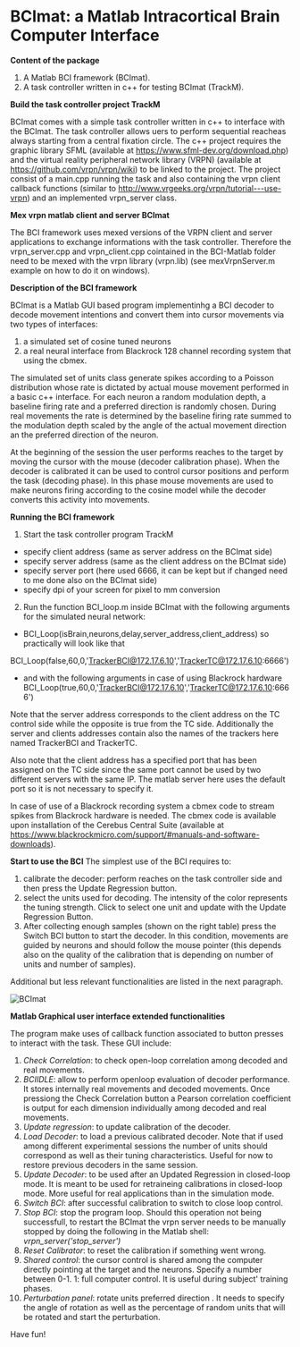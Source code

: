 # BCImat: a Matlab Intracortical Brain Computer Interface

**Content of the package**

1. A Matlab BCI framework (BCImat).
2. A task controller written in c++ for testing BCImat (TrackM).

**Build the task controller project TrackM**

BCImat comes with a simple task controller written in c++ to interface with the BCImat. The task controller allows uers to perform sequential reacheas always starting from a central fixation circle.
The c++ project requires the graphic library SFML (available at https://www.sfml-dev.org/download.php) and the virtual reality peripheral network library (VRPN) (available at https://github.com/vrpn/vrpn/wiki) to be linked to the project. 
The project consist of a main.cpp running the task and also containing the vrpn client callback functions (similar to http://www.vrgeeks.org/vrpn/tutorial---use-vrpn) and an implemented vrpn_server class.


**Mex vrpn matlab client and server BCImat**

The BCI framework uses mexed versions of the VRPN client and server applications to exchange informations with the task controller. Therefore the vrpn_server.cpp and vrpn_client.cpp cointained in the BCI-Matlab folder need to be mexed with the vrpn library (vrpn.lib) (see mexVrpnServer.m example on how to do it on windows). 

**Description of the BCI framework**

BCImat is a Matlab GUI based program implementinhg a BCI decoder to decode movement intentions and convert them into cursor movements via two types of interfaces:
1. a simulated set of cosine tuned neurons
2. a real neural interface from Blackrock 128 channel recording system that using the cbmex.

The simulated set of units class generate spikes according to a Poisson distribution whose rate is dictated by actual mouse movement performed in a basic c++ interface.
For each neuron a random modulation depth, a baseline firing rate and a preferred direction is randomly chosen. During real movements the rate is determined by the baseline firing rate summed to  the modulation depth scaled by the angle of the actual movement direction an the preferred direction of the neuron.

At the beginning of the session the user performs reaches to the target by moving the cursor with the mouse (decoder calibration phase). When the decoder is calibrated it can be used to control cursor positions and perform the task (decoding phase). In this phase mouse movements are used to make neurons firing according to the cosine model while the decoder converts this activity into movements. 


**Running the BCI framework**

1. Start the task controller program TrackM

* specify client address (same as server address on the BCImat side)
* specify server address (same as the client address on the BCImat side)
* specify server port (here used 6666, it can be kept but if changed need to me done also on the BCImat side)
* specify dpi of your screen for pixel to mm conversion
 
2. Run the function BCI_loop.m inside BCImat with the following arguments for the simulated neural network:

* BCI_Loop(isBrain,neurons,delay,server_address,client_address) so practically will look like that

BCI_Loop(false,60,0,'TrackerBCI@172.17.6.10','TrackerTC@172.17.6.10:6666')


* and with the following arguments in case of using Blackrock hardware
BCI_Loop(true,60,0,'TrackerBCI@172.17.6.10','TrackerTC@172.17.6.10:6666')

Note that the server address corresponds to the client address on the TC control side while the opposite is true from the TC side. Additionally the server and clients addresses contain also the names of the trackers here named TrackerBCI and TrackerTC.

Also note that the client address has a specified port that has been assigned on the TC side since the same port cannot be used by two different servers with the same IP. The matlab server here uses the default port so it is not necessary to specify it. 

In case of use of a Blackrock recording system a cbmex code to stream spikes from Blackrock hardware is needed. The cbmex code is available upon installation of the Cerebus Central Suite (available at https://www.blackrockmicro.com/support/#manuals-and-software-downloads).

**Start to use the BCI**
The simplest use of the BCI requires to:
1. calibrate the decoder: perform reaches on the task controller side and then press the Update Regression button.
2. select the units used for decoding. The intensity of the color represents the tuning strength. Click to select one unit and update with the Update Regression Button.
3. After collecting enough samples (shown on the right table) press the Switch BCI button to start the decoder. In this condition, movements are guided by neurons and should follow the mouse pointer (this depends also on the quality of the calibration that is depending on number of units and number of samples). 

Additional but less relevant functionalities are listed in the next paragraph.

![BCImat](https://user-images.githubusercontent.com/40661882/125582844-48d7406e-c0f1-404a-8047-a63615ed8ab2.png)

**Matlab Graphical user interface extended functionalities**

The program make uses of callback function associated to button presses to interact with the task.
These GUI include:
1) *Check Correlation*: to check open-loop correlation among decoded and real movements.
2) *BCIIDLE*: allow to perform openloop evaluation of decoder performance. It stores internally real movements and decoded movements. Once pressiong the Check Correlation button a Pearson correlation coefficient is output for each dimension individually among decoded and real movements.
3) *Update regression*: to update calibration of the decoder.
4) *Load Decoder*: to load a previous calibrated decoder. Note that if used among different experimental sessions
the number of units should correspond as well as their tuning characteristics. Useful for now to restore previous decoders in the same session.
5) *Update Decoder*: to be used after an Updated Regression in closed-loop mode. It is meant to be used 
for retraineing calibrations in closed-loop mode. More useful for real applications than in the simulation mode.  
6) *Switch BCI*: after successful calibration to switch to close loop control.
7) *Stop BCI*: stop the program loop. Should this operation not being successfull, to restart the BCImat the vrpn server needs to be manually stopped by doing the following in the Matlab shell:  *vrpn_server('stop_server')*
8) *Reset Calibrator*: to reset the calibration if something went wrong. 
9) *Shared control*: the cursor control is shared among the computer directly pointing at the target and the neurons. Specify a number between 0-1. 1: full computer control. It is useful during subject' training phases.
11) *Perturbation panel*: rotate units preferred direction . It needs to specify the angle of rotation as well as the percentage of random units that will be rotated and start the perturbation. 
  
  Have fun!





